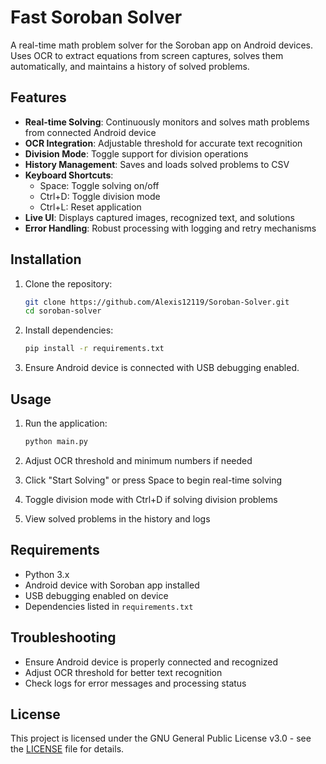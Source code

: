# Fast Soroban Solver

A real-time math problem solver for the Soroban app on Android devices. Uses OCR to extract equations from screen captures, solves them automatically, and maintains a history of solved problems.

## Features

- **Real-time Solving**: Continuously monitors and solves math problems from connected Android device
- **OCR Integration**: Adjustable threshold for accurate text recognition
- **Division Mode**: Toggle support for division operations
- **History Management**: Saves and loads solved problems to CSV
- **Keyboard Shortcuts**: 
  - Space: Toggle solving on/off
  - Ctrl+D: Toggle division mode
  - Ctrl+L: Reset application
- **Live UI**: Displays captured images, recognized text, and solutions
- **Error Handling**: Robust processing with logging and retry mechanisms

## Installation

1. Clone the repository:
   ```bash
   git clone https://github.com/Alexis12119/Soroban-Solver.git
   cd soroban-solver
   ```

2. Install dependencies:
   ```bash
   pip install -r requirements.txt
   ```

3. Ensure Android device is connected with USB debugging enabled.

## Usage

1. Run the application:
   ```bash
   python main.py
   ```

2. Adjust OCR threshold and minimum numbers if needed
3. Click "Start Solving" or press Space to begin real-time solving
4. Toggle division mode with Ctrl+D if solving division problems
5. View solved problems in the history and logs

## Requirements

- Python 3.x
- Android device with Soroban app installed
- USB debugging enabled on device
- Dependencies listed in `requirements.txt`

## Troubleshooting

- Ensure Android device is properly connected and recognized
- Adjust OCR threshold for better text recognition
- Check logs for error messages and processing status

## License

This project is licensed under the GNU General Public License v3.0 - see the [LICENSE](LICENSE) file for details.
